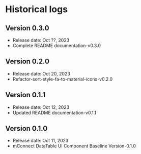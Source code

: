 # Historical logs

## Version 0.3.0

- Release date: Oct ??, 2023
- Complete README documentation-v0.3.0

## Version 0.2.0

- Release date: Oct 20, 2023
- Refactor-sort-style-fa-to-material-icons-v0.2.0

## Version 0.1.1

- Release date: Oct 12, 2023
- Updated README documentation-v0.1.1

## Version 0.1.0

- Release date: Oct 11, 2023
- mConnect DataTable UI Component Baseline Version-0.1.0
